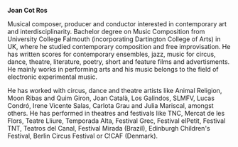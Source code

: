 **Joan Cot Ros**

Musical composer, producer and conductor interested in contemporary art and interdisciplinarity. Bachelor degree on Music Composition from University College Falmouth (incorporating Dartington College of Arts) in UK, where he studied contemporary composition and free improvisation. He has written scores for contemporary ensembles, jazz, music for circus, dance, theatre, literature, poetry, short and feature films and advertisments. He mainly works in performing arts and his music belongs to the field of electronic experimental music. 

He has worked with circus, dance and theatre artists like Animal Religion, Moon Ribas and Quim Giron, Joan Català, Los Galindos, SLMFV, Lucas Condró, Irene Vicente Salas, Carlota Grau and Julia Mariscal, amongst others. He has performed in theatres and festivals like TNC, Mercat de les Flors, Teatre Lliure, Temporada Alta, Festival Grec, Festival elPetit, Festival TNT, Teatros del Canal, Festival Mirada (Brazil), Edinburgh Children's Festival, Berlin Circus Festival or C!CAF (Denmark).
